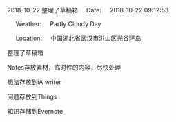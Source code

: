 2018-10-22 整理了草稿箱     Date:     2018-10-22 09:12:53

     Weather:     Partly Cloudy Day

     Location:     中国湖北省武汉市洪山区光谷环岛

整理了草稿箱

Notes存放素材，临时性的内容，尽快处理

想法存放到iA writer

问题存放到Things

知识存储到Evernote
